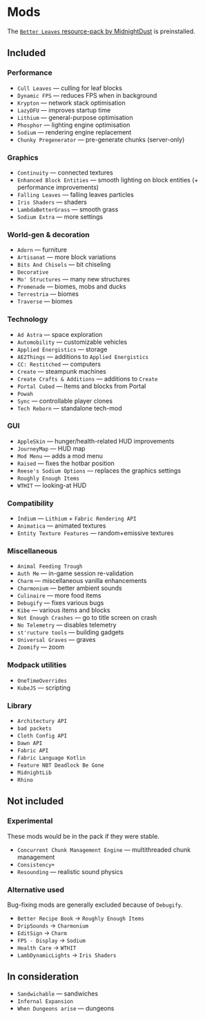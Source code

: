 # Mods

The [`Better Leaves` resource-pack by MidnightDust](https://github.com/TeamMidnightDust/BetterLeavesPack) is preinstalled.

## Included
### Performance
- `Cull Leaves` — culling for leaf blocks
- `Dynamic FPS` — reduces FPS when in background
- `Krypton` — network stack optimisation
- `LazyDFU` — improves startup time
- `Lithium` — general-purpose optimisation
- `Phosphor` — lighting engine optimisation
- `Sodium` — rendering engine replacement
- `Chunky Pregenerator` — pre-generate chunks (server-only)

### Graphics
- `Continuity` — connected textures
- `Enhanced Block Entities` — smooth lighting on block entities (+ performance improvements)
- `Falling Leaves` — falling leaves particles
- `Iris Shaders` — shaders
- `LambdaBetterGrass` — smooth grass
- `Sodium Extra` — more settings

### World-gen & decoration
- `Adorn` — furniture
- `Artisanat` — more block variations
- `Bits And Chisels` — bit chiseling
- `Decorative`
- `Mo' Structures` — many new structures
- `Promenade` — biomes, mobs and ducks
- `Terrestria` — biomes
- `Traverse` — biomes

### Technology
- `Ad Astra` — space exploration
- `Automobility` — customizable vehicles
- `Applied Energistics` — storage
- `AE2Things` — additions to `Applied Energistics`
- `CC: Restitched` — computers
- `Create` — steampunk machines
- `Create Crafts & Additions` — additions to `Create`
- `Portal Cubed` — Items and blocks from Portal
- `Powah`
- `Sync` — controllable player clones
- `Tech Reborn` — standalone tech-mod

### GUI
- `AppleSkin` — hunger/health-related HUD improvements
- `JourneyMap` — HUD map
- `Mod Menu` — adds a mod menu
- `Raised` — fixes the hotbar position
- `Reese's Sodium Options` — replaces the graphics settings
- `Roughly Enough Items`
- `WTHIT` — looking-at HUD

### Compatibility
- `Indium` — `Lithium` + `Fabric Rendering API`
- `Animatica` — animated textures
- `Entity Texture Features` — random+emissive textures

### Miscellaneous
- `Animal Feeding Trough`
- `Auth Me` — in-game session re-validation
- `Charm` — miscellaneous vanilla enhancements
- `Charmonium` — better ambient sounds
- `Culinaire` — more food items
- `Debugify` — fixes various bugs
- `Kibe` — various items and blocks
- `Not Enough Crashes` — go to title screen on crash
- `No Telemetry` — disables telemetry
- `st'ructure tools` — building gadgets
- `Universal Graves` — graves
- `Zoomify` — zoom

### Modpack utilities
- `OneTimeOverrides`
- `KubeJS` — scripting

### Library
- `Architectury API`
- `bad packets`
- `Cloth Config API`
- `Dawn API`
- `Fabric API`
- `Fabric Language Kotlin`
- `Feature NBT Deadlock Be Gone`
- `MidnightLib`
- `Rhino`

## Not included
### Experimental
These mods would be in the pack if they were stable.
- `Concurrent Chunk Management Engine` — multithreaded chunk management
- `Consistency+`
- `Resounding` — realistic sound physics

### Alternative used
Bug-fixing mods are generally excluded because of `Debugify`.
- `Better Recipe Book` → `Roughly Enough Items`
- `DripSounds` → `Charmonium`
- `EditSign` → `Charm`
- `FPS - Display` → `Sodium`
- `Health Care` → `WTHIT`
- `LambDynamicLights` → `Iris Shaders`

## In consideration
- `Sandwichable` — sandwiches
- `Infernal Expansion`
- `When Dungeons arise` — dungeons
